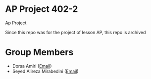 # AP Project 402-2
Ap Project

Since this repo was for the project of lesson AP, this repo is archived

# Group Members
 - Dorsa Amiri ([Email](mailto:Dorsaamiriabyaneh@gmail.com))
 - Seyed Alireza Mirabedini ([Email](mailto:Mirabedini.Alireza@gmail.com))
